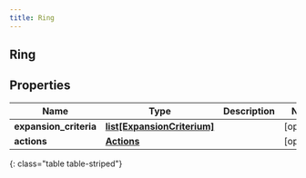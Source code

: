 ```yaml
---
title: Ring
---
```

## Ring

## Properties

|Name | Type | Description | Notes|
|------------ | ------------- | ------------- | -------------|
| **expansion_criteria** | [**list[ExpansionCriterium]**](ExpansionCriterium.html) |  | [optional] |
| **actions** | [**Actions**](Actions.html) |  | [optional] |
{: class="table table-striped"}


